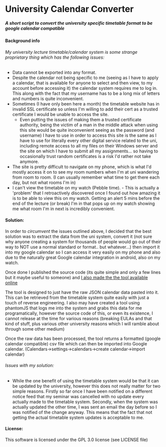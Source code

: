 # University Calendar Converter

##### A short script to convert the university specific timetable format to be google calendar compatible

#### Background info

###### My university lecture timetable/calendar system is some strange proprietary thing which has the following issues:

* Data cannot be exported into any format.
* Despite the calendar not being specific to me (seeing as I have to apply a calendar, that is available for anyone to select and then view, to my account before accessing it) the calendar system requires me to log in. This along with the fact that my username has to be a long mix of letters and numbers is quite inconvenient.
* Sometimes (I have only been here a month) the timetable website has in invalid SSL certificate so unless I'm willing to add their cert as a trusted certificate I would be unable to access the site.
  * Even putting the issues of making them a trusted certificate authority, being the victim of a man in the middle attack when using this site would be quite inconvenient seeing as the password (and username) I have to use in order to access this site is the same as I have to use for literally every other digital service related to the uni, including remote access to all my files on their Windows server and the site on which I have to submit all my assignments... so having to occasionally trust random certificates is a risk I'd rather not take anymore.
* The site is pretty difficult to navigate on my phone, which is what I'd mostly access it on to see my room numbers when I'm at uni wandering from room to room. (I can usually remember what time to get there each day, but not what rooms I'm in)
* I can't view the timetable on my watch (Pebble time). - This is actually a 'problem' that I retroactively discovered once I found out how amazing it is to be able to view this on my watch. Getting an alert 5 mins before the end of the lecture (or break) I'm in that pops up on my watch showing me what room I'm in next is incredibly convenient.

#### Solution:

In order to *circumvent* the issues outlined above, I decided that the best solution was to extract the data from the uni system, convert it (not sure why anyone creating a system for thousands of people would go out of their way to NOT use a normal standard or format.. but whatever...) then import it into my google calendar so I can access it very easily on my phone and also due to the naturally great Google calendar integration in android, also on my watch.

Once done I published the source code (its quite simple and only a few lines but it maybe useful to someone) and [I also made the the tool available online](http://tools.tomi33.co.uk/uni-calendar-converter/ "Calendar converter")

The tool is designed to just have the raw JSON calendar data pasted into it. This can be retrieved from the timetable system quite easily with just a touch of reverse engineering. I also may have created a tool using phantomJS that logs me into the system and grabs this data for me programatically, however the source code of this, or even its existence, I cannot release at the time for various reasons (breaking EULAs and that kind of stuff, plus various other university reasons which I will ramble about through some other medium)  

Once the raw data has been processed, the tool returns a formatted (google calendar compatible) csv file which can then be imported into Google calendar. (Calendars->settings->calendars->create calendar->import calendar)

###### Issues with my solution:

* While the one benefit of using the timetable system would be that it can be updated by the university, however this does not really matter for two simple reasons. Firstly so far once I have been notified on a different notice feed that my seminar was cancelled with no update every actually made to the timetable system. Secondly, when the system was actually updated the other time, I was sent an email the day before so I was notified of the change anyway. This means that the fact that not getting the actual timetable system updates is acceptable to me.

#### License:

This software is licensed under the GPL 3.0 license (see LICENSE file)
